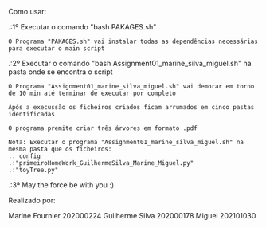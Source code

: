 Como usar:


.:1º Executar o comando "bash PAKAGES.sh" 

	O Programa "PAKAGES.sh" vai instalar todas as dependências necessárias para executar o main script


.:2º Executar o comando "bash Assignment01_marine_silva_miguel.sh" na pasta onde se encontra o script


	O Programa "Assignment01_marine_silva_miguel.sh" vai demorar em torno de 10 min até terminar de executar por completo
	
	Após a execussão os ficheiros criados ficam arrumados em cinco pastas identificadas
	
	O programa premite criar três árvores em formato .pdf
	
	Nota: Executar o programa "Assignment01_marine_silva_miguel.sh" na mesma pasta que os ficheiros: 
	.: config
	.:"primeiroHomeWork_GuilhermeSilva_Marine_Miguel.py"
	.:"toyTree.py"


.:3ª May the force be with you :)


Realizado por:


Marine Fournier 202000224
Guilherme Silva 202000178
Miguel 202101030
    
